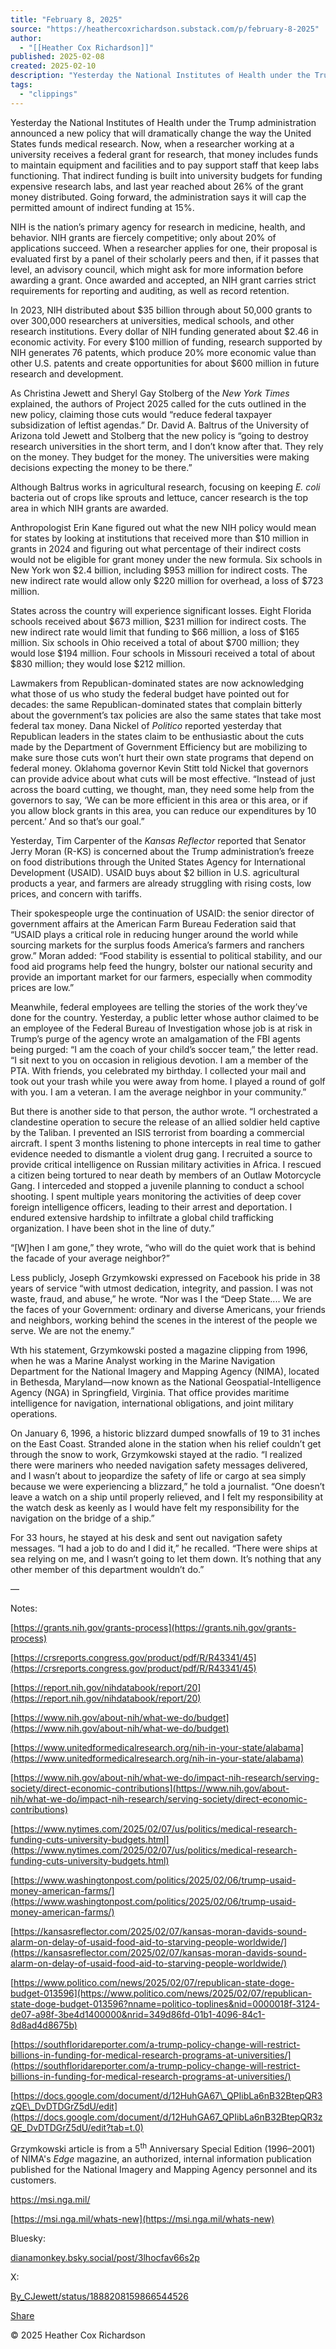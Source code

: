 ```yaml
---
title: "February 8, 2025"
source: "https://heathercoxrichardson.substack.com/p/february-8-2025"
author:
  - "[[Heather Cox Richardson]]"
published: 2025-02-08
created: 2025-02-10
description: "Yesterday the National Institutes of Health under the Trump administration announced a new policy that will dramatically change the way the United States funds medical research."
tags:
  - "clippings"
---
```

Yesterday the National Institutes of Health under the Trump administration announced a new policy that will dramatically change the way the United States funds medical research. Now, when a researcher working at a university receives a federal grant for research, that money includes funds to maintain equipment and facilities and to pay support staff that keep labs functioning. That indirect funding is built into university budgets for funding expensive research labs, and last year reached about 26% of the grant money distributed. Going forward, the administration says it will cap the permitted amount of indirect funding at 15%.

NIH is the nation’s primary agency for research in medicine, health, and behavior. NIH grants are fiercely competitive; only about 20% of applications succeed. When a researcher applies for one, their proposal is evaluated first by a panel of their scholarly peers and then, if it passes that level, an advisory council, which might ask for more information before awarding a grant. Once awarded and accepted, an NIH grant carries strict requirements for reporting and auditing, as well as record retention.

In 2023, NIH distributed about $35 billion through about 50,000 grants to over 300,000 researchers at universities, medical schools, and other research institutions. Every dollar of NIH funding generated about $2.46 in economic activity. For every $100 million of funding, research supported by NIH generates 76 patents, which produce 20% more economic value than other U.S. patents and create opportunities for about $600 million in future research and development.

As Christina Jewett and Sheryl Gay Stolberg of the *New York Times* explained, the authors of Project 2025 called for the cuts outlined in the new policy, claiming those cuts would “reduce federal taxpayer subsidization of leftist agendas.” Dr. David A. Baltrus of the University of Arizona told Jewett and Stolberg that the new policy is “going to destroy research universities in the short term, and I don’t know after that. They rely on the money. They budget for the money. The universities were making decisions expecting the money to be there.”

Although Baltrus works in agricultural research, focusing on keeping *E. coli* bacteria out of crops like sprouts and lettuce, cancer research is the top area in which NIH grants are awarded.

Anthropologist Erin Kane figured out what the new NIH policy would mean for states by looking at institutions that received more than $10 million in grants in 2024 and figuring out what percentage of their indirect costs would not be eligible for grant money under the new formula. Six schools in New York won $2.4 billion, including $953 million for indirect costs. The new indirect rate would allow only $220 million for overhead, a loss of $723 million.

States across the country will experience significant losses. Eight Florida schools received about $673 million, $231 million for indirect costs. The new indirect rate would limit that funding to $66 million, a loss of $165 million. Six schools in Ohio received a total of about $700 million; they would lose $194 million. Four schools in Missouri received a total of about $830 million; they would lose $212 million.

Lawmakers from Republican-dominated states are now acknowledging what those of us who study the federal budget have pointed out for decades: the same Republican-dominated states that complain bitterly about the government’s tax policies are also the same states that take most federal tax money. Dana Nickel of *Politico* reported yesterday that Republican leaders in the states claim to be enthusiastic about the cuts made by the Department of Government Efficiency but are mobilizing to make sure those cuts won’t hurt their own state programs that depend on federal money. Oklahoma governor Kevin Stitt told Nickel that governors can provide advice about what cuts will be most effective. “Instead of just across the board cutting, we thought, man, they need some help from the governors to say, ‘We can be more efficient in this area or this area, or if you allow block grants in this area, you can reduce our expenditures by 10 percent.’ And so that’s our goal.”

Yesterday, Tim Carpenter of the *Kansas Reflector* reported that Senator Jerry Moran (R-KS) is concerned about the Trump administration’s freeze on food distributions through the United States Agency for International Development (USAID). USAID buys about $2 billion in U.S. agricultural products a year, and farmers are already struggling with rising costs, low prices, and concern with tariffs.

Their spokespeople urge the continuation of USAID: the senior director of government affairs at the American Farm Bureau Federation said that “USAID plays a critical role in reducing hunger around the world while sourcing markets for the surplus foods America’s farmers and ranchers grow.” Moran added: “Food stability is essential to political stability, and our food aid programs help feed the hungry, bolster our national security and provide an important market for our farmers, especially when commodity prices are low.”

Meanwhile, federal employees are telling the stories of the work they’ve done for the country. Yesterday, a public letter whose author claimed to be an employee of the Federal Bureau of Investigation whose job is at risk in Trump’s purge of the agency wrote an amalgamation of the FBI agents being purged: “I am the coach of your child’s soccer team,” the letter read. “I sit next to you on occasion in religious devotion. I am a member of the PTA. With friends, you celebrated my birthday. I collected your mail and took out your trash while you were away from home. I played a round of golf with you. I am a veteran. I am the average neighbor in your community.”

But there is another side to that person, the author wrote. “I orchestrated a clandestine operation to secure the release of an allied soldier held captive by the Taliban. I prevented an ISIS terrorist from boarding a commercial aircraft. I spent 3 months listening to phone intercepts in real time to gather evidence needed to dismantle a violent drug gang. I recruited a source to provide critical intelligence on Russian military activities in Africa. I rescued a citizen being tortured to near death by members of an Outlaw Motorcycle Gang. I interceded and stopped a juvenile planning to conduct a school shooting. I spent multiple years monitoring the activities of deep cover foreign intelligence officers, leading to their arrest and deportation. I endured extensive hardship to infiltrate a global child trafficking organization. I have been shot in the line of duty.”

“\[W\]hen I am gone,” they wrote, “who will do the quiet work that is behind the facade of your average neighbor?”

Less publicly, Joseph Grzymkowski expressed on Facebook his pride in 38 years of service “with utmost dedication, integrity, and passion. I was not waste, fraud, and abuse,” he wrote. “Nor was I the “Deep State.... We are the faces of your Government: ordinary and diverse Americans, your friends and neighbors, working behind the scenes in the interest of the people we serve. We are not the enemy.”

Wth his statement, Grzymkowski posted a magazine clipping from 1996, when he was a Marine Analyst working in the Marine Navigation Department for the National Imagery and Mapping Agency (NIMA), located in Bethesda, Maryland—now known as the National Geospatial-Intelligence Agency (NGA) in Springfield, Virginia. That office provides maritime intelligence for navigation, international obligations, and joint military operations.

On January 6, 1996, a historic blizzard dumped snowfalls of 19 to 31 inches on the East Coast. Stranded alone in the station when his relief couldn’t get through the snow to work, Grzymkowski stayed at the radio. “I realized there were mariners who needed navigation safety messages delivered, and I wasn’t about to jeopardize the safety of life or cargo at sea simply because we were experiencing a blizzard,” he told a journalist. “One doesn’t leave a watch on a ship until properly relieved, and I felt my responsibility at the watch desk as keenly as I would have felt my responsibility for the navigation on the bridge of a ship.”

For 33 hours, he stayed at his desk and sent out navigation safety messages. “I had a job to do and I did it,” he recalled. “There were ships at sea relying on me, and I wasn’t going to let them down. It’s nothing that any other member of this department wouldn’t do.”

—

Notes:

[https://grants.nih.gov/grants-process](https://grants.nih.gov/grants-process)

[https://crsreports.congress.gov/product/pdf/R/R43341/45](https://crsreports.congress.gov/product/pdf/R/R43341/45)

[https://report.nih.gov/nihdatabook/report/20](https://report.nih.gov/nihdatabook/report/20)

[https://www.nih.gov/about-nih/what-we-do/budget](https://www.nih.gov/about-nih/what-we-do/budget)

[https://www.unitedformedicalresearch.org/nih-in-your-state/alabama](https://www.unitedformedicalresearch.org/nih-in-your-state/alabama)

[https://www.nih.gov/about-nih/what-we-do/impact-nih-research/serving-society/direct-economic-contributions](https://www.nih.gov/about-nih/what-we-do/impact-nih-research/serving-society/direct-economic-contributions)

[https://www.nytimes.com/2025/02/07/us/politics/medical-research-funding-cuts-university-budgets.html](https://www.nytimes.com/2025/02/07/us/politics/medical-research-funding-cuts-university-budgets.html)

[https://www.washingtonpost.com/politics/2025/02/06/trump-usaid-money-american-farms/](https://www.washingtonpost.com/politics/2025/02/06/trump-usaid-money-american-farms/)

[https://kansasreflector.com/2025/02/07/kansas-moran-davids-sound-alarm-on-delay-of-usaid-food-aid-to-starving-people-worldwide/](https://kansasreflector.com/2025/02/07/kansas-moran-davids-sound-alarm-on-delay-of-usaid-food-aid-to-starving-people-worldwide/)

[https://www.politico.com/news/2025/02/07/republican-state-doge-budget-013596](https://www.politico.com/news/2025/02/07/republican-state-doge-budget-013596?nname=politico-toplines&nid=0000018f-3124-de07-a98f-3be4d1400000&nrid=349d86fd-01b1-4096-84c1-8d8ad4d8675b)

[https://southfloridareporter.com/a-trump-policy-change-will-restrict-billions-in-funding-for-medical-research-programs-at-universities/](https://southfloridareporter.com/a-trump-policy-change-will-restrict-billions-in-funding-for-medical-research-programs-at-universities/)

[https://docs.google.com/document/d/12HuhGA67\_QPIibLa6nB32BtepQR3zQE\_DvDTDGrZ5dU/edit](https://docs.google.com/document/d/12HuhGA67_QPIibLa6nB32BtepQR3zQE_DvDTDGrZ5dU/edit?tab=t.0)

Grzymkowski article is from a 5<sup>th</sup> Anniversary Special Edition (1996–2001) of NIMA's *Edge* magazine, an authorized, internal information publication published for the National Imagery and Mapping Agency personnel and its customers.

https://msi.nga.mil/

[https://msi.nga.mil/whats-new](https://msi.nga.mil/whats-new)

Bluesky:

[dianamonkey.bsky.social/post/3lhocfav66s2p](https://bsky.app/profile/dianamonkey.bsky.social/post/3lhocfav66s2p)

X:

[By\_CJewett/status/1888208159866544526](https://x.com/By_CJewett/status/1888208159866544526)

[Share](https://heathercoxrichardson.substack.com/p/february-8-2025?utm_source=substack&utm_medium=email&utm_content=share&action=share&token=eyJ1c2VyX2lkIjoyNzY1MTYwMSwicG9zdF9pZCI6MTU2NzY3NzA2LCJpYXQiOjE3MzkyMzA5NTgsImV4cCI6MTc0MTgyMjk1OCwiaXNzIjoicHViLTIwNTMzIiwic3ViIjoicG9zdC1yZWFjdGlvbiJ9.5gvpTVemt9Yat2aj5o79TTMRqiv5bO64z2IzyhAdVog)

© 2025 Heather Cox Richardson